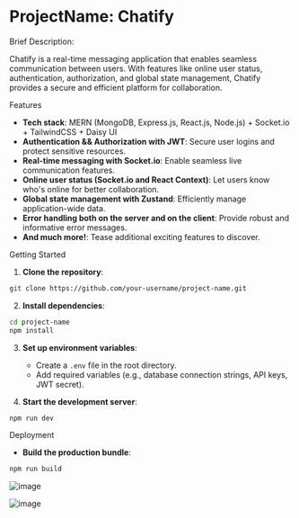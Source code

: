 # ProjectName: Chatify

Brief Description:

Chatify is a real-time messaging application that enables seamless communication between users. With features like online user status, authentication, authorization, and global state management, Chatify provides a secure and efficient platform for collaboration.

Features

- **Tech stack**: MERN (MongoDB, Express.js, React.js, Node.js) + Socket.io + TailwindCSS + Daisy UI
- **Authentication && Authorization with JWT**: Secure user logins and protect sensitive resources.
- **Real-time messaging with Socket.io**: Enable seamless live communication features.
- **Online user status (Socket.io and React Context)**: Let users know who's online for better collaboration.
- **Global state management with Zustand**: Efficiently manage application-wide data.
- **Error handling both on the server and on the client**: Provide robust and informative error messages.
- **And much more!**: Tease additional exciting features to discover.

Getting Started

1. **Clone the repository**:

```bash
git clone https://github.com/your-username/project-name.git
```

2. **Install dependencies**:

```bash
cd project-name
npm install
```

3. **Set up environment variables**:

   - Create a `.env` file in the root directory.
   - Add required variables (e.g., database connection strings, API keys, JWT secret).

4. **Start the development server**:

```bash
npm run dev
```

Deployment

- **Build the production bundle**:

```bash
npm run build
```


![image](https://github.com/user-attachments/assets/9e363620-dd84-4870-bed3-648bb8d96de5)

![image](https://github.com/user-attachments/assets/d92c88ad-26af-467f-a7c4-f5c74e5ebd75)

